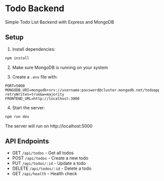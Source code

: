 # Todo Backend

Simple Todo List Backend with Express and MongoDB

## Setup

1. Install dependencies:
```bash
npm install
```

2. Make sure MongoDB is running on your system

3. Create a `.env` file with:
```
PORT=5000
MONGODB_URI=mongodb+srv://username:password@cluster.mongodb.net/todoapp?retryWrites=true&w=majority
FRONTEND_URL=http://localhost:3000
```

4. Start the server:
```bash
npm run dev
```

The server will run on http://localhost:5000

## API Endpoints

- GET `/api/todos` - Get all todos
- POST `/api/todos` - Create a new todo
- PUT `/api/todos/:id` - Update a todo
- DELETE `/api/todos/:id` - Delete a todo
- GET `/api/health` - Health check
